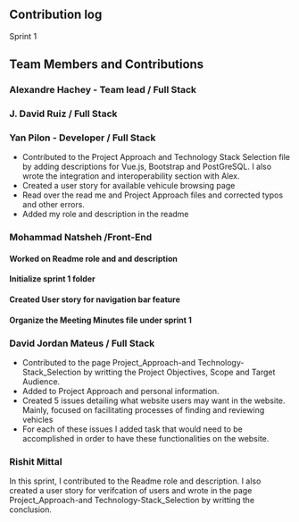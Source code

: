 ## Contribution log 
Sprint 1

## Team Members and Contributions

### Alexandre Hachey - Team lead / Full Stack



### J. David Ruiz / Full Stack



### Yan Pilon - Developer / Full Stack
- Contributed to the Project Approach and Technology Stack Selection file by adding descriptions for Vue.js, Bootstrap and PostGreSQL. I also wrote the integration and interoperability section with Alex.
- Created a user story for available vehicule browsing page
- Read over the read me and Project Approach files and corrected typos and other errors.
- Added my role and description in the readme



### Mohammad Natsheh /Front-End
#### Worked on Readme role and and description
#### Initialize sprint 1 folder
#### Created User story for navigation bar feature
#### Organize the Meeting Minutes file under sprint 1


### David Jordan Mateus / Full Stack
- Contributed to the page Project_Approach-and Technology-Stack_Selection by writting the Project Objectives, Scope and Target Audience. 
- Added to Project Approach and personal information.
- Created 5 issues detailing what website users may want in the website. Mainly, focused on facilitating processes of finding and reviewing vehicles
- For each of these issues I added task that would need to be accomplished in order to have these functionalities on the website.

### Rishit Mittal
In this sprint, I contributed to the Readme role and description. I also created a user story for verifcation of users and wrote in the page Project_Approach-and Technology-Stack_Selection by writting the conclusion.  


